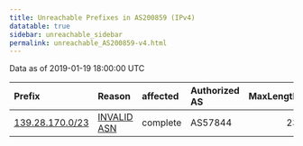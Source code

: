 ```yaml
---
title: Unreachable Prefixes in AS200859 (IPv4)
datatable: true
sidebar: unreachable_sidebar
permalink: unreachable_AS200859-v4.html
---
```


Data as of 2019-01-19 18:00:00 UTC


<div class="datatable-begin"></div>

| Prefix                                                   | Reason                                                                                                  | affected   | Authorized AS   |   MaxLength | Anchor                                         |   unreachable /24s |
|:---------------------------------------------------------|:--------------------------------------------------------------------------------------------------------|:-----------|:----------------|------------:|:-----------------------------------------------|-------------------:|
| [139.28.170.0/23](https://stat.ripe.net/139.28.170.0/23) | [INVALID ASN](https://rpki-validator.ripe.net/announcement-preview?asn=AS200859&prefix=139.28.170.0/23) | complete   | AS57844         |          23 | [RIPE](unreachable_RIPE_NCC_RPKI_Root-v4.html) |                  2 |

<div class="datatable-end"></div>